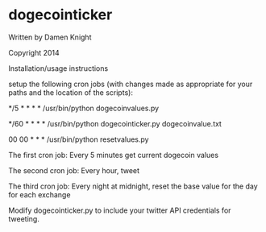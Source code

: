 dogecointicker
==============

Written by Damen Knight

Copyright 2014


Installation/usage instructions

setup the following cron jobs (with changes made as appropriate for your paths and the location of the scripts):


*/5 * * * * /usr/bin/python dogecoinvalues.py

*/60 * * * * /usr/bin/python dogecointicker.py dogecoinvalue.txt

00 00 * * * /usr/bin/python resetvalues.py


The first cron job: Every 5 minutes get current dogecoin values

The second cron job: Every hour, tweet

The third cron job: Every night at midnight, reset the base value for the day for each exchange



Modify dogecointicker.py to include your twitter API credentials for tweeting.
